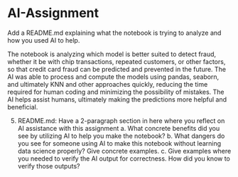 # AI-Assignment

Add a README.md explaining what the notebook is trying to analyze and how you used AI to help.

  The notebook is analyzing which model is better suited to detect fraud, whether it be with chip transactions, repeated customers, or other factors, so that credit card fraud can be predicted and prevented in the future. The AI was able to process and compute the models using pandas, seaborn, and ultimately KNN and other approaches quickly, reducing the time required for human coding and minimizing the possibility of mistakes. The AI helps assist humans, ultimately making the predictions more helpful and beneficial.

5. README.md: Have a 2-paragraph section in here where you reflect on AI assistance with
this assignment
a. What concrete benefits did you see by utilizing AI to help you make the notebook?
b. What dangers do you see for someone using AI to make this notebook without
learning data science properly? Give concrete examples.
c. Give examples where you needed to verify the AI output for correctness. How did
you know to verify those outputs?
